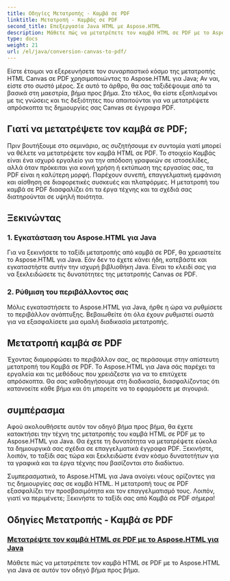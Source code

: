 ```yaml
---
title: Οδηγίες Μετατροπής - Καμβά σε PDF
linktitle: Μετατροπή - Καμβάς σε PDF
second_title: Επεξεργασία Java HTML με Aspose.HTML
description: Μάθετε πώς να μετατρέπετε τον καμβά HTML σε PDF με το Aspose.HTML για Java σε αυτόν τον περιεκτικό οδηγό. Κατακτήστε την τέχνη του ψηφιακού μετασχηματισμού!
type: docs
weight: 21
url: /el/java/conversion-canvas-to-pdf/
---
```


Είστε έτοιμοι να εξερευνήσετε τον συναρπαστικό κόσμο της μετατροπής HTML Canvas σε PDF χρησιμοποιώντας το Aspose.HTML για Java; Αν ναι, είστε στο σωστό μέρος. Σε αυτό το άρθρο, θα σας ταξιδέψουμε από τα βασικά στη μαεστρία, βήμα προς βήμα. Στο τέλος, θα είστε εξοπλισμένοι με τις γνώσεις και τις δεξιότητες που απαιτούνται για να μετατρέψετε απρόσκοπτα τις δημιουργίες σας Canvas σε έγγραφα PDF.

## Γιατί να μετατρέψετε τον καμβά σε PDF;

Πριν βουτήξουμε στο σεμινάριο, ας συζητήσουμε εν συντομία γιατί μπορεί να θέλετε να μετατρέψετε τον καμβά HTML σε PDF. Το στοιχείο Καμβάς είναι ένα ισχυρό εργαλείο για την απόδοση γραφικών σε ιστοσελίδες, αλλά όταν πρόκειται για κοινή χρήση ή εκτύπωση της εργασίας σας, τα PDF είναι η καλύτερη μορφή. Παρέχουν συνεπή, επαγγελματική εμφάνιση και αίσθηση σε διαφορετικές συσκευές και πλατφόρμες. Η μετατροπή του καμβά σε PDF διασφαλίζει ότι τα έργα τέχνης και τα σχέδιά σας διατηρούνται σε υψηλή ποιότητα.

## Ξεκινώντας

### 1. Εγκατάσταση του Aspose.HTML για Java

Για να ξεκινήσετε το ταξίδι μετατροπής από καμβά σε PDF, θα χρειαστείτε το Aspose.HTML για Java. Εάν δεν το έχετε κάνει ήδη, κατεβάστε και εγκαταστήστε αυτήν την ισχυρή βιβλιοθήκη Java. Είναι το κλειδί σας για να ξεκλειδώσετε τις δυνατότητες της μετατροπής Canvas σε PDF.

### 2. Ρύθμιση του περιβάλλοντος σας

Μόλις εγκαταστήσετε το Aspose.HTML για Java, ήρθε η ώρα να ρυθμίσετε το περιβάλλον ανάπτυξης. Βεβαιωθείτε ότι όλα έχουν ρυθμιστεί σωστά για να εξασφαλίσετε μια ομαλή διαδικασία μετατροπής.

## Μετατροπή καμβά σε PDF

Έχοντας διαμορφώσει το περιβάλλον σας, ας περάσουμε στην απίστευτη μετατροπή του Καμβά σε PDF. Το Aspose.HTML για Java σάς παρέχει τα εργαλεία και τις μεθόδους που χρειάζεστε για να το επιτύχετε απρόσκοπτα. Θα σας καθοδηγήσουμε στη διαδικασία, διασφαλίζοντας ότι κατανοείτε κάθε βήμα και ότι μπορείτε να το εφαρμόσετε με σιγουριά.

## συμπέρασμα

Αφού ακολουθήσετε αυτόν τον οδηγό βήμα προς βήμα, θα έχετε κατακτήσει την τέχνη της μετατροπής του καμβά HTML σε PDF με το Aspose.HTML για Java. Θα έχετε τη δυνατότητα να μετατρέψετε εύκολα τα δημιουργικά σας σχέδια σε επαγγελματικά έγγραφα PDF. Ξεκινήστε, λοιπόν, το ταξίδι σας τώρα και ξεκλειδώστε έναν κόσμο δυνατοτήτων για τα γραφικά και τα έργα τέχνης που βασίζονται στο διαδίκτυο.

Συμπερασματικά, το Aspose.HTML για Java ανοίγει νέους ορίζοντες για τις δημιουργίες σας σε καμβά HTML. Η μετατροπή τους σε PDF εξασφαλίζει την προσβασιμότητα και τον επαγγελματισμό τους. Λοιπόν, γιατί να περιμένετε; Ξεκινήστε το ταξίδι σας από Καμβά σε PDF σήμερα!
## Οδηγίες Μετατροπής - Καμβά σε PDF
### [Μετατρέψτε τον καμβά HTML σε PDF με το Aspose.HTML για Java](./canvas-to-pdf/)
Μάθετε πώς να μετατρέπετε τον καμβά HTML σε PDF με το Aspose.HTML για Java σε αυτόν τον οδηγό βήμα προς βήμα.